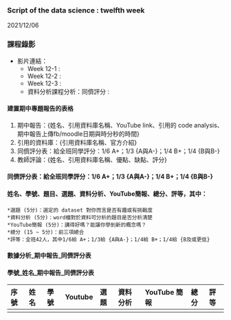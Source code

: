 ### Script of the data science : twelfth week 
2021/12/06

### 課程錄影
* 影片連結： 
  * Week 12-1 : 
  * Week 12-2 : 
  * Week 12-3 : 
  * 資料分析課程分析：同儕評分 :
  
#### 建置期中專題報告的表格
1. 期中報告：{姓名、引用資料庫名稱、YouTube link、引用的 code analysis、期中報告上傳fb/moodle日期與時分秒的時間}
2. 引用的資料庫：{引用資料庫名稱、官方介紹}
3. 同儕評分表：給全班同學評分：1/6 A+；1/3 {A與A-}；1/4 B+；1/4 {B與B-}
4. 教師評論：{姓名、引用資料庫名稱、優點、缺點、評分}

#### 同儕評分表：給全班同學評分：1/6 A+；1/3 {A與A-}；1/4 B+；1/4 {B與B-}


#### 姓名、學號、題目、選題、資料分析、YouTube簡報、總分、評等，其中：
	*選題 (5分)：選定的 dataset 對你而言是否有趣或有挑戰度
	*資料分析 (5分)：word檔對於資料可分析的題目是否分析清楚
	*YouTube簡報 (5分)：講得好嗎？能讓你學到新的概念嗎？
	*總分 (15 ~ 5分)：前三項總合
	*評等：全班42人，其中1/6給 A+；1/3給 {A與A-}；1/4給 B+；1/4給 {B及或更低}

#### 數據分析_期中報告_同儕評分表
#### 學號_姓名_期中報告_同儕評分表

|序號 |姓名 |學號 |Youtube |選題 |資料分析 |YouTube 簡報 |總分 |評等 |
|:----|:----|:----|:-------|:----|:--------|:------------|:----|:----|
|     |     |     |        |     |         |             |     |     |
